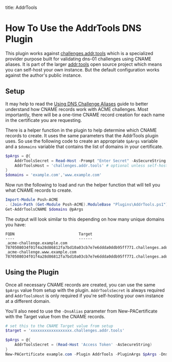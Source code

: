title: AddrTools

# How To Use the AddrTools DNS Plugin

This plugin works against [challenges.addr.tools](https://challenges.addr.tools/) which is a specialized provider purpose built for validating dns-01 challenges using CNAME aliases. It is part of the larger [addr.tools](https://www.addr.tools/) open source project which means you can self-host your own instance. But the default configuration works against the author's public instance.

## Setup

It may help to read the [Using DNS Challenge Aliases](../Guides/Using-DNS-Challenge-Aliases.md) guide to better understand how CNAME records work with ACME challenges. Most importantly, there will be a one-time CNAME record creation for each name in the certificate you are requesting.

There is a helper function in the plugin to help determine which CNAME records to create. It uses the same parameters that the AddrTools plugin uses. So use the following code to create an appropriate `$pArgs` variable and a `$domains` variable that contains the list of domains in your certificate.

```powershell
$pArgs = @{
    AddrToolsSecret = Read-Host -Prompt "Enter Secret" -AsSecureString
    AddrToolsHost = 'challenges.addr.tools' # optional unless self-hosting
}
$domains = 'example.com','www.example.com'
```

Now run the following to load and run the helper function that will tell you what CNAME records to create.

```powershell
Import-Module Posh-ACME
. (Join-Path (Get-Module Posh-ACME).ModuleBase "Plugins\AddrTools.ps1")
Get-AddrToolsCNAME $domains @pArgs
```

The output will look similar to this depending on how many unique domains you have:

```
FQDN                            Target
----                            ------
_acme-challenge.example.com     7870508034f01f4a28d86812fa7bd10a03cb7e7e6ddda0ddb95ff771.challenges.addr.tools
_acme-challenge.www.example.com 7870508034f01f4a28d86812fa7bd10a03cb7e7e6ddda0ddb95ff771.challenges.addr.tools
```

## Using the Plugin

Once all necessary CNAME records are created, you can use the same `$pArgs` value from setup with the plugin. `AddrToolsSecret` is always required and `AddrToolsHost` is only required if you're self-hosting your own instance at a different domain.

You'll also need to use the `-DnsAlias` parameter from New-PACertificate with the Target value from the CNAME records.

```powershell
# set this to the CNAME Target value from setup
$target = 'xxxxxxxxxxxxxxxxxx.challenges.addr.tools'

$pArgs = @{
    AddrToolsSecret = (Read-Host 'Access Token' -AsSecureString)
}
New-PACertificate example.com -Plugin AddrTools -PluginArgs $pArgs -DnsAlias $target
```
